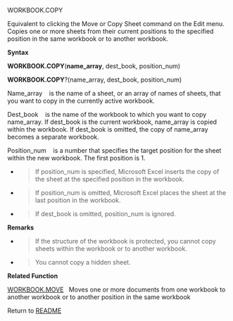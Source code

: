 WORKBOOK.COPY

Equivalent to clicking the Move or Copy Sheet command on the Edit menu.
Copies one or more sheets from their current positions to the specified
position in the same workbook or to another workbook.

**Syntax**

**WORKBOOK.COPY**(**name\_array**, dest\_book, position\_num)

**WORKBOOK.COPY**?(name\_array, dest\_book, position\_num)

Name\_array&nbsp;&nbsp;&nbsp;&nbsp;is the name of a sheet, or an array
of names of sheets, that you want to copy in the currently active
workbook.

Dest\_book&nbsp;&nbsp;&nbsp;&nbsp;is the name of the workbook to which
you want to copy name\_array. If dest\_book is the current workbook,
name\_array is copied within the workbook. If dest\_book is omitted, the
copy of name\_array becomes a separate workbook.

Position\_num&nbsp;&nbsp;&nbsp;&nbsp;is a number that specifies the
target position for the sheet within the new workbook. The first
position is 1.

  - > If position\_num is specified, Microsoft Excel inserts the copy of
    > the sheet at the specified position in the workbook.

  - > If position\_num is omitted, Microsoft Excel places the sheet at
    > the last position in the workbook.

  - > If dest\_book is omitted, position\_num is ignored.


**Remarks**

  - > If the structure of the workbook is protected, you cannot copy
    > sheets within the workbook or to another workbook.

  - > You cannot copy a hidden sheet.

**Related Function**

[WORKBOOK.MOVE](WORKBOOK.MOVE.md)&nbsp;&nbsp;&nbsp;Moves one or more documents from one
workbook to another workbook or to another position in the same workbook



Return to [README](README.md)

